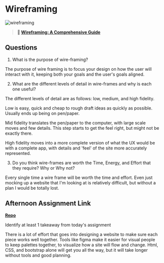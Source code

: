# Wireframing

![wireframing](https://bcw.blob.core.windows.net/public/img/courses/2293087935019893)

> **📖 [Wireframing: A Comprehensive Guide](https://codeworksacademy.com/fs-student-guide/resources/wk1/06-Wireframing)**

## Questions

1. What is the purpose of wire-framing? 

The purpose of wire framing is to focus your design on how the user will interact with it, keeping both your goals and the user's goals aligned. 

2. What are the different levels of detail in wire-frames and why is each one useful?

The different levels of detail are as follows: low, medium, and high fidelity.

Low is easy, quick and cheap to rough draft ideas as quickly as possible. Usually ends up being on pen/paper.

Mid fidelity translates the pen/paper to the computer, with large scale moves and few details. This step starts to get the feel right, but might not be exactly there.

High fidelity moves into a more complete version of what the UX would be with a complete app, with details and 'feel' of the site more accurately represented.

3. Do you think wire-frames are worth the Time, Energy, and Effort that they require? Why or Why not?

Every single time a wire frame will be worth the time and effort. Even just mocking up a website that I'm looking at is relatively difficult, but without a plan I would be totally lost.

## Afternoon Assignment Link

**[Repo](https://github.com/CALEBELLIOTT/mock-website-partner-figma)**

Identify at least 1 takeaway from today's assignment

There is a lot of effort that goes into designing a website to make sure each piece works well together. Tools like figma make it easier for visual people to keep palettes together, to visualize how a site will flow and change. Html, CSS, and bootstrap alone will get you all the way, but it will take longer without tools and good planning.